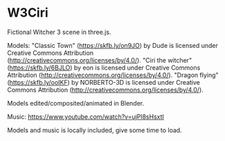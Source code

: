 # W3Ciri

Fictional Witcher 3 scene in three.js.

Models:
"Classic Town" (https://skfb.ly/on9JO) by Dude is licensed under Creative Commons Attribution (http://creativecommons.org/licenses/by/4.0/).
"Ciri the witcher" (https://skfb.ly/6BJLO) by eon is licensed under Creative Commons Attribution (http://creativecommons.org/licenses/by/4.0/).
"Dragon flying" (https://skfb.ly/ooIKF) by NORBERTO-3D is licensed under Creative Commons Attribution (http://creativecommons.org/licenses/by/4.0/).

Models edited/composited/animated in Blender.

Music: https://www.youtube.com/watch?v=ujPl8sHsxtI

Models and music is locally included, give some time to load.
